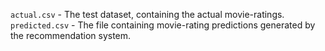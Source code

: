 `actual.csv` - The test dataset, containing the actual movie-ratings.  
`predicted.csv` - The file containing movie-rating predictions generated by the recommendation system.
